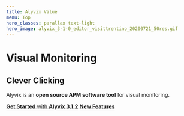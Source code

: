 ```yaml
---
title: Alyvix Value
menu: Top
hero_classes: parallax text-light
hero_image: alyvix_3-1-0_editor_visittrentino_20200721_50res.gif
---
```

<!--
hero_classes: text-dark overlay-light parallax
-->

# Visual Monitoring
## Clever Clicking
<!--
Click Clock
-->

Alyvix is an **open source APM software tool** for visual monitoring.

[**Get Started** with **Alyvix 3.1.2**](https://alyvix.com/learn/getting_started.html?classes=btn,btn-success,btn-lg&target=_blank)
[**New Features**](https://www.alyvix.com/learn/release_notes/release_notes_31.html?classes=btn,btn-primary,btn-lg&target=_blank)
